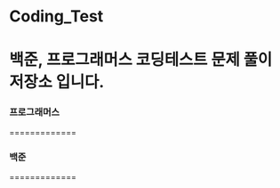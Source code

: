 # Coding_Test
백준, 프로그래머스 코딩테스트 문제 풀이 저장소 입니다.
=============


### 프로그래머스
=============



### 백준
=============



